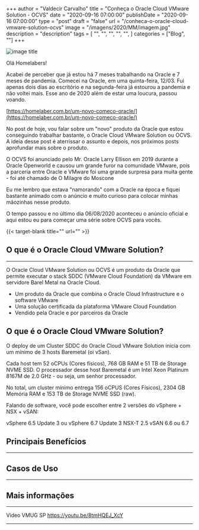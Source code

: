 


+++
author = "Valdecir Carvalho"
title = "Conheça o Oracle Cloud VMware Solution - OCVS"
date = "2020-09-16 07:00:00"
publishDate = "2020-09-16 07:00:00"
type = "post"
draft = "false"
url = "/conheca-o-oracle-cloud-vmware-solution-ocvs"
image = "/imagens/2020/MM/imagem.jpg"
description = "description"
tags = [
    "",
    "",
    "",
	"",
    "",
]
categories = ["Blog", ""]
+++

![image title](/imagens/2020/MM/imagem.jpg)

Olá Homelabers!

Acabei de perceber que já estou há 7 meses trabalhando na Oracle e 7 meses de pandemia. Comecei na Oracle, em uma quinta-feira, 12/03. Fui apenas dois dias ao escritório e na segunda-feira já estourou a pandemia e não voltei mais. Esse ano de 2020 além de estar uma loucura, passou voando. 

[https://homelaber.com.br/um-novo-comeco-oracle/](https://homelaber.com.br/um-novo-comeco-oracle/)

No post de hoje, vou falar sobre um "novo" produto da Oracle que estou conseguindo trabalhar bastante, o Oracle Cloud VMware Solution ou OCVS. A ideia desse post é aterrissar o assunto e depois, nos próximos posts aprofundar mais sobre o produto.

O OCVS foi anunciado pelo Mr. Oracle Larry Ellison em 2019 durante a Oracle Openworld e causou um grande furor na comunidade VMware, pois a parceria entre Oracle e VMware foi uma grande surpresa para muita gente - foi até chamado de O Milagre do Moscone

Eu me lembro que estava "namorando" com a Oracle na época e fiquei bastante animado com o anúncio e muito curioso para colocar minhas mãozinhas nesse produto.

O tempo passou e no último dia 06/08/2020 aconteceu o anúncio oficial e aqui estou eu para começar uma série sobre OCVS para vocês.

{{< target-blank title="" url="" >}}

## O que é o Oracle Cloud VMware Solution?
----
O Oracle Cloud VMware Solution ou OCVS é um produto da Oracle que permite executar o stack SDDC (VMware Cloud Foundation) da VMware em servidore Barel Metal na Oracle Cloud.

 - Um produto da Oracle que combina o Oracle Cloud Infrastructure e o
   software VMware
 - Uma solução certificada da plataforma VMware Cloud Foundation  
 - Vendido pela Oracle e por parceiros da Oracle

## O que é o Oracle Cloud VMware Solution? 
 O deploy de  um Cluster SDDC do Oracle Cloud VMware Solution inicia com um mínimo de 3 hosts Baremetal (oi vSan).

Cada host tem 52 oCPUs (Cores físicos), 768 GB RAM e 51 TB de Storage NVME SSD. O processador desse host Baremetal é um Intel Xeon Platinum 8167M de 2.0 GHz - ou seja, um senhor processador. 

No total, um cluster mínimo entrega 156 oCPUS (Cores Físicos), 2304 GB Memória RAM e 153 TB de Storage NVME SSD (raw). 

Falando de software, você pode escolher entre 2 versões do vSphere + NSX + vSAN:

vSphere 6.5 Update 3 ou vSphere 6.7 Update 3
NSX-T 2.5
vSAN 6.6 ou 6.7

## Principais Benefícios
----

## Casos de Uso
----

## Mais informações
----
Video VMUG SP
https://youtu.be/8tmHQEJ_XcY

----
<!--stackedit_data:
eyJoaXN0b3J5IjpbMTA5MTk5NDEyNCwtODg4NDQ2OTIyLC0xOT
c4ODkzMTQxLDE4ODU0OTI2NzYsNDUwNjY0NjEyXX0=
-->